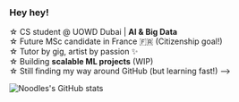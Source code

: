 ### Hey hey!  

☆ CS student @ UOWD Dubai | **AI & Big Data**  
☆ Future MSc candidate in France 🇫🇷 (Citizenship goal!)  
☆ Tutor by gig, artist by passion ✨  
☆ Building **scalable ML projects** (WIP)  
☆ Still finding my way around GitHub (but learning fast!) 
-->

![Noodles's GitHub stats](https://github-readme-stats.vercel.app/api?username=NotNoodles&show_icons=true&theme=radical)
